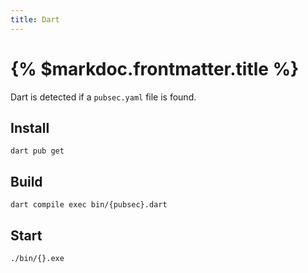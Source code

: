 ```yaml
---
title: Dart
---
```


# {% $markdoc.frontmatter.title %}

Dart is detected if a `pubsec.yaml` file is found.

## Install

```
dart pub get
```

## Build

```
dart compile exec bin/{pubsec}.dart
```

## Start

```
./bin/{}.exe
```
